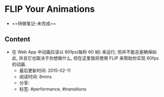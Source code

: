 # FLIP Your Animations

- ==待做笔记-未完成==

## Content
- 在 Web App 中动画应该以 60fps(每秒 60 帧) 来运行, 但并不能总是确保如此,
  并且它也取决于你想做什么, 但在这里我将使用 FLIP 来帮助你实现 60fps 的动画.
    + 最后更新时间: 2015-02-11
    + 阅读时间: 8mins
    + 分享:
    + 标签: #performance, #transitions

